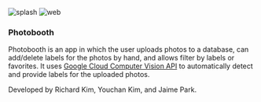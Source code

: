 ![splash](https://user-images.githubusercontent.com/18225387/28537417-9ccae248-705f-11e7-9118-e62f9ccd90d3.png)
![web](https://user-images.githubusercontent.com/18225387/28537415-9cb80272-705f-11e7-8dd3-3487fd9e551b.png)

### Photobooth
Photobooth is an app in which the user uploads photos to a database, can add/delete labels for the photos by hand, and allows filter by labels or favorites. It uses [Google Cloud Computer Vision API](https://cloud.google.com/vision/) to automatically detect and provide labels for the uploaded photos.

Developed by Richard Kim, Youchan Kim, and Jaime Park.
